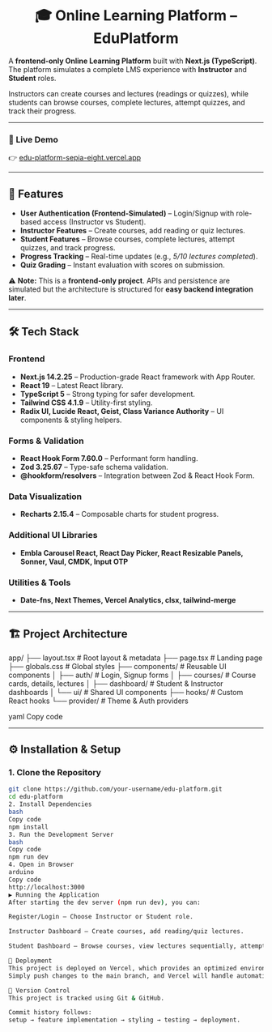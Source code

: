 <h1 align="center">🎓 Online Learning Platform – EduPlatform</h1>

A **frontend-only Online Learning Platform** built with **Next.js (TypeScript)**.  
The platform simulates a complete LMS experience with **Instructor** and **Student** roles.  

Instructors can create courses and lectures (readings or quizzes), while students can browse courses, complete lectures, attempt quizzes, and track their progress.

---

### 🔗 Live Demo
👉 [edu-platform-sepia-eight.vercel.app](https://edu-platform-sepia-eight.vercel.app)

---

## 📌 Features

- **User Authentication (Frontend-Simulated)** – Login/Signup with role-based access (Instructor vs Student).  
- **Instructor Features** – Create courses, add reading or quiz lectures.  
- **Student Features** – Browse courses, complete lectures, attempt quizzes, and track progress.  
- **Progress Tracking** – Real-time updates (e.g., *5/10 lectures completed*).  
- **Quiz Grading** – Instant evaluation with scores on submission.  

⚠️ **Note:** This is a **frontend-only project**. APIs and persistence are simulated but the architecture is structured for **easy backend integration later**.

---

## 🛠️ Tech Stack

### Frontend
- **Next.js 14.2.25** – Production-grade React framework with App Router.  
- **React 19** – Latest React library.  
- **TypeScript 5** – Strong typing for safer development.  
- **Tailwind CSS 4.1.9** – Utility-first styling.  
- **Radix UI, Lucide React, Geist, Class Variance Authority** – UI components & styling helpers.  

### Forms & Validation
- **React Hook Form 7.60.0** – Performant form handling.  
- **Zod 3.25.67** – Type-safe schema validation.  
- **@hookform/resolvers** – Integration between Zod & React Hook Form.  

### Data Visualization
- **Recharts 2.15.4** – Composable charts for student progress.  

### Additional UI Libraries
- **Embla Carousel React, React Day Picker, React Resizable Panels, Sonner, Vaul, CMDK, Input OTP**  

### Utilities & Tools
- **Date-fns, Next Themes, Vercel Analytics, clsx, tailwind-merge**  

---

## 🏗️ Project Architecture

app/
├── layout.tsx # Root layout & metadata
├── page.tsx # Landing page
├── globals.css # Global styles
├── components/ # Reusable UI components
│ ├── auth/ # Login, Signup forms
│ ├── courses/ # Course cards, details, lectures
│ ├── dashboard/ # Student & Instructor dashboards
│ └── ui/ # Shared UI components
├── hooks/ # Custom React hooks
└── provider/ # Theme & Auth providers

yaml
Copy code

---

## ⚙️ Installation & Setup

### 1. Clone the Repository
```bash
git clone https://github.com/your-username/edu-platform.git
cd edu-platform
2. Install Dependencies
bash
Copy code
npm install
3. Run the Development Server
bash
Copy code
npm run dev
4. Open in Browser
arduino
Copy code
http://localhost:3000
▶️ Running the Application
After starting the dev server (npm run dev), you can:

Register/Login – Choose Instructor or Student role.

Instructor Dashboard – Create courses, add reading/quiz lectures.

Student Dashboard – Browse courses, view lectures sequentially, attempt quizzes, track progress.

🚀 Deployment
This project is deployed on Vercel, which provides an optimized environment for Next.js apps.
Simply push changes to the main branch, and Vercel will handle automatic builds & deployments.

📌 Version Control
This project is tracked using Git & GitHub.

Commit history follows:
setup → feature implementation → styling → testing → deployment.



